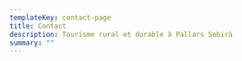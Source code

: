 ```yaml
---
templateKey: contact-page
title: Contact
description: Tourisme rural et durable à Pallars Sobirà
summary: ""
---
```

